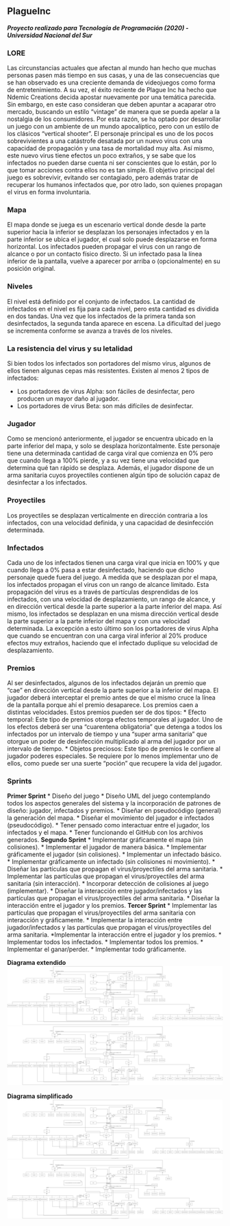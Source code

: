 ## PlagueInc
***Proyecto realizado para Tecnología de Programación (2020) - Universidad Nacional del Sur***

### LORE
Las circunstancias actuales que afectan al mundo han hecho que muchas personas pasen más tiempo en sus casas, y una de las consecuencias que se han observado es una creciente demanda de videojuegos como forma de entretenimiento. 
A su vez, el éxito reciente de Plague Inc ha hecho que Ndemic Creations decida apostar nuevamente por una temática parecida.
Sin embargo, en este caso consideran que deben apuntar a acaparar otro mercado, buscando un estilo “vintage” de manera que se pueda apelar a la nostalgia de los consumidores.
Por esta razón, se ha optado por desarrollar un juego con un ambiente de un mundo apocalíptico, pero con un estilo de los clásicos “vertical shooter”.
El personaje principal es uno de los pocos sobrevivientes a una catástrofe desatada por un nuevo virus con una capacidad de propagación y una tasa de mortalidad muy alta. Así
mismo, este nuevo virus tiene efectos un poco extraños, y se sabe que los infectados no pueden darse cuenta ni ser conscientes que lo están, por lo que tomar acciones contra ellos
no es tan simple.
El objetivo principal del juego es sobrevivir, evitando ser contagiado, pero además tratar de recuperar los humanos infectados que, por otro lado, son quienes propagan el virus en
forma involuntaria.


### Mapa
El mapa donde se juega es un escenario vertical donde desde la parte superior hacia la inferior se desplazan los personajes infectados y en la parte inferior se ubica el jugador, el cual solo puede desplazarse en forma horizontal.
Los infectados pueden propagar el virus con un rango de alcance o por un contacto físico directo. Si un infectado pasa la línea inferior de la pantalla, vuelve a aparecer por arriba o (opcionalmente) en su posición original.


### Niveles
El nivel está definido por el conjunto de infectados. La cantidad de infectados en el nivel es fija para cada nivel, pero esta cantidad es dividida en dos tandas. Una vez que los infectados de la primera tanda son desinfectados, la segunda tanda aparece en escena. 
La dificultad del juego se incrementa conforme se avanza a través de los niveles.


### La resistencia del virus y su letalidad
Si bien todos los infectados son portadores del mismo virus, algunos de ellos tienen algunas cepas más resistentes.
Existen al menos 2 tipos de infectados:

* Los portadores de virus Alpha: son fáciles de desinfectar, pero producen un mayor daño al jugador.
* Los portadores de virus Beta: son más difíciles de desinfectar.



### Jugador
Como se mencionó anteriormente, el jugador se encuentra ubicado en la parte inferior del mapa, y solo se desplaza horizontalmente. Este personaje tiene una determinada cantidad
de carga viral que comienza en 0% pero que cuando llega a 100% pierde, y a su vez tiene una velocidad que determina qué tan rápido se desplaza. Además, el jugador dispone de un
arma sanitaria cuyos proyectiles contienen algún tipo de solución capaz de desinfectar a los infectados.


### Proyectiles
Los proyectiles se desplazan verticalmente en dirección contraria a los infectados, con una velocidad definida, y una capacidad de desinfección determinada.


### Infectados
Cada uno de los infectados tienen una carga viral que inicia en 100% y que cuando llega a 0% pasa a estar desinfectado, haciendo que dicho personaje quede fuera del juego.
A medida que se desplazan por el mapa, los infectados propagan el virus con un rango de alcance limitado. Esta propagación del virus es a través de partículas desprendidas de los infectados, con una velocidad de desplazamiento, un rango de alcance, y en dirección vertical desde la parte superior a la parte inferior del mapa.
Así mismo, los infectados se desplazan en una misma dirección vertical desde la parte superior a la parte inferior del mapa y con una velocidad determinada. La excepción a esto
último son los portadores de virus Alpha que cuando se encuentran con una carga viral inferior al 20% produce efectos muy extraños, haciendo que el infectado duplique su velocidad de desplazamiento.


### Premios
Al ser desinfectados, algunos de los infectados dejarán un premio que “cae” en dirección vertical desde la parte superior a la inferior del mapa. El jugador deberá interceptar el premio antes de que el mismo cruce la línea de la pantalla porque ahí el premio desaparece.
Los premios caen a distintas velocidades. Estos premios pueden ser de dos tipos:
    * Efecto temporal: Este tipo de premios otorga efectos temporales al jugador. Uno de los efectos deberá ser una “cuarentena obligatoria” que detenga a todos los infectados por un intervalo de tiempo y una “super arma sanitaria” que otorgue un poder de desinfección multiplicado al arma del jugador por un intervalo de tiempo.
    * Objetos preciosos: Este tipo de premios le confiere al jugador poderes especiales. Se requiere por lo menos implementar uno de ellos, como puede ser una suerte “poción” que recupere la vida del jugador.
    

### Sprints
**Primer Sprint**
    * Diseño del juego
    * Diseño UML del juego contemplando todos los aspectos generales del sistema y la incorporación de patrones de diseño: jugador, infectados y premios.
    * Diseñar en pseudocódigo (general) la generación del mapa.
    * Diseñar el movimiento del jugador e infectados (pseudocódigo).
    * Tener pensado como interactuar entre el jugador, los infectados y el mapa.
    * Tener funcionando el GitHub con los archivos generados.
**Segundo Sprint**
    * Implementar gráficamente el mapa (sin colisiones).
    * Implementar el jugador de manera básica.
    * Implementar gráficamente el jugador (sin colisiones).
    * Implementar un infectado básico.
    * Implementar gráficamente un infectado (sin colisiones ni movimiento).
    * Diseñar las partículas que propagan el virus/proyectiles del arma sanitaria.
    * Implementar las partículas que propagan el virus/proyectiles del arma sanitaria (sin
    interacción).
    * Incorporar detección de colisiones al juego (implementar).
    * Diseñar la interacción entre jugador/infectados y las partículas que propagan el
    virus/proyectiles del arma sanitaria.
    * Diseñar la interacción entre el jugador y los premios.
**Tercer Sprint**
    * Implementar las partículas que propagan el virus/proyectiles del arma sanitaria con
    interacción y gráficamente.
    * Implementar la interacción entre jugador/infectados y las partículas que propagan el
    virus/proyectiles del arma sanitaria.
    *Implementar la interacción entre el jugador y los premios.
    * Implementar todos los infectados.
    * Implementar todos los premios.
    * Implementar el ganar/perder.
    * Implementar todo gráficamente.


**Diagrama extendido**
![Alt text](https://github.com/FerminAlvarez/PlagueInc/blob/master/Diagramas/Extendido.svg)
<img src="https://github.com/FerminAlvarez/PlagueInc/blob/master/Diagramas/Extendido.svg">

**Diagrama simplificado**
![Alt text](https://github.com/FerminAlvarez/PlagueInc/blob/master/Diagramas/Simplificado.svg)
<img src="https://github.com/FerminAlvarez/PlagueInc/blob/master/Diagramas/Simplificado.svg">



